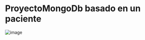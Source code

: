 # ProyectoMongoDb basado en un paciente

![image](https://user-images.githubusercontent.com/98430956/228553473-9367bb6a-f2cf-4809-92e2-451082d5b0d7.png)
